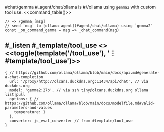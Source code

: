 #chat/gemma #_agent/chat/ollama is #//ollama using `gemma2` with custom tool use.
<<command_table()>>
```js:js_removed
// => /gemma [msg]
// send `msg` to [ollama agent](#agent/chat/ollama) using `gemma2`
const _on_command_gemma = msg => _chat_command(msg)
```
#_listen #_template/tool_use
<<system>> <<toggle(template('/tool_use'), '⋮ #template/tool_use')>>
---
```js:agent
{ // https://github.com/ollama/ollama/blob/main/docs/api.md#generate-a-chat-completion
  url: '/proxy/http://olcans.duckdns.org:11434/api/chat', // via duckdns.org
  model: 'gemma2:27b', // via ssh tiny@olcans.duckdns.org ollama list|pull
  options: { // https://github.com/ollama/ollama/blob/main/docs/modelfile.md#valid-parameters-and-values
    temperature: 1
  },
  converter: js_eval_converter // from #template/tool_use
}
```